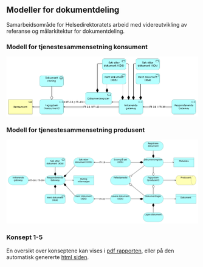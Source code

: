 ## Modeller for dokumentdeling

Samarbeidsområde for Helsedirektoratets arbeid med videreutvikling av referanse og målarkitektur for dokumentdeling.

### Modell for tjenestesammensetning konsument

![Viewpoint](https://github.com/Direktoratet-for-e-helse/dokumentdeling-archi/blob/gh-pages/id-ed54bc5ad0d34e9eaeec544f73517eb6/images/id-ece74c10caf4485db58a4ed96f6f06f8.png)

### Modell for tjenestesammensetning produsent

![Viewpoint](https://github.com/Direktoratet-for-e-helse/dokumentdeling-archi/blob/gh-pages/id-ed54bc5ad0d34e9eaeec544f73517eb6/images/id-cc7d317a9e1446fd85a30ddc9f1d3f89.png)

### Konsept 1-5

En oversikt over konseptene kan vises i [pdf rapporten](https://github.com/Direktoratet-for-e-helse/dokumentdeling-archi/blob/gh-pages/Dokumentdeling.pdf), eller på den automatisk genererte [html siden](https://direktoratet-for-e-helse.github.io/dokumentdeling-archi/).